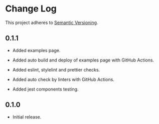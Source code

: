 # Change Log
This project adheres to [Semantic Versioning](https://semver.org/).

## 0.1.1
* Added examples page.
* Added auto build and deploy of examples page with GitHub Actions.

* Added eslint, stylelint and prettier checks.
* Added auto check by linters with GitHub Actions.

* Added jest components testing.

## 0.1.0
* Initial release.
